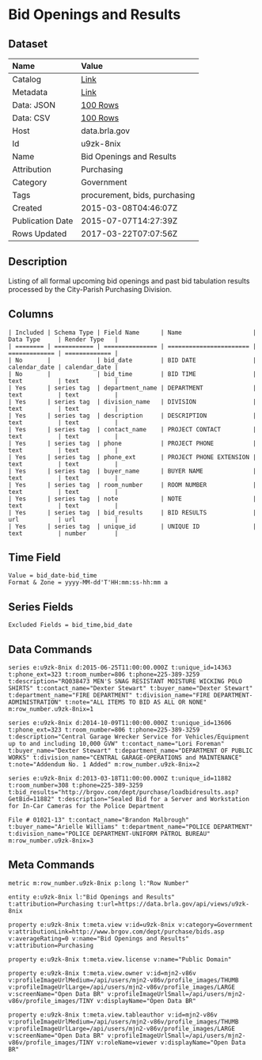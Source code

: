 # Bid Openings and Results

## Dataset

| Name | Value |
| :--- | :---- |
| Catalog | [Link](https://catalog.data.gov/dataset/bid-openings-and-results) |
| Metadata | [Link](https://data.brla.gov/api/views/u9zk-8nix) |
| Data: JSON | [100 Rows](https://data.brla.gov/api/views/u9zk-8nix/rows.json?max_rows=100) |
| Data: CSV | [100 Rows](https://data.brla.gov/api/views/u9zk-8nix/rows.csv?max_rows=100) |
| Host | data.brla.gov |
| Id | u9zk-8nix |
| Name | Bid Openings and Results |
| Attribution | Purchasing |
| Category | Government |
| Tags | procurement, bids, purchasing |
| Created | 2015-03-08T04:46:07Z |
| Publication Date | 2015-07-07T14:27:39Z |
| Rows Updated | 2017-03-22T07:07:56Z |

## Description

Listing of all formal upcoming bid openings and past bid tabulation results processed by the City-Parish Purchasing Division.

## Columns

```ls
| Included | Schema Type | Field Name      | Name                    | Data Type     | Render Type   |
| ======== | =========== | =============== | ======================= | ============= | ============= |
| No       |             | bid_date        | BID DATE                | calendar_date | calendar_date |
| No       |             | bid_time        | BID TIME                | text          | text          |
| Yes      | series tag  | department_name | DEPARTMENT              | text          | text          |
| Yes      | series tag  | division_name   | DIVISION                | text          | text          |
| Yes      | series tag  | description     | DESCRIPTION             | text          | text          |
| Yes      | series tag  | contact_name    | PROJECT CONTACT         | text          | text          |
| Yes      | series tag  | phone           | PROJECT PHONE           | text          | text          |
| Yes      | series tag  | phone_ext       | PROJECT PHONE EXTENSION | text          | text          |
| Yes      | series tag  | buyer_name      | BUYER NAME              | text          | text          |
| Yes      | series tag  | room_number     | ROOM NUMBER             | text          | text          |
| Yes      | series tag  | note            | NOTE                    | text          | text          |
| Yes      | series tag  | bid_results     | BID RESULTS             | url           | url           |
| Yes      | series tag  | unique_id       | UNIQUE ID               | text          | number        |
```

## Time Field

```ls
Value = bid_date-bid_time
Format & Zone = yyyy-MM-dd'T'HH:mm:ss-hh:mm a
```

## Series Fields

```ls
Excluded Fields = bid_time,bid_date
```

## Data Commands

```ls
series e:u9zk-8nix d:2015-06-25T11:00:00.000Z t:unique_id=14363 t:phone_ext=323 t:room_number=806 t:phone=225-389-3259 t:description="RQ038473 MEN'S SNAG RESISTANT MOISTURE WICKING POLO SHIRTS" t:contact_name="Dexter Stewart" t:buyer_name="Dexter Stewart" t:department_name="FIRE DEPARTMENT" t:division_name="FIRE DEPARTMENT-ADMINISTRATION" t:note="ALL ITEMS TO BID AS ALL OR NONE" m:row_number.u9zk-8nix=1

series e:u9zk-8nix d:2014-10-09T11:00:00.000Z t:unique_id=13606 t:phone_ext=323 t:room_number=806 t:phone=225-389-3259 t:description="Central Garage Wrecker Service for Vehicles/Equipment
up to and including 10,000 GVW" t:contact_name="Lori Foreman" t:buyer_name="Dexter Stewart" t:department_name="DEPARTMENT OF PUBLIC WORKS" t:division_name="CENTRAL GARAGE-OPERATIONS and MAINTENANCE" t:note="Addendum No. 1 Added" m:row_number.u9zk-8nix=2

series e:u9zk-8nix d:2013-03-18T11:00:00.000Z t:unique_id=11882 t:room_number=308 t:phone=225-389-3259 t:bid_results="http://brgov.com/dept/purchase/loadbidresults.asp?GetBid=11882" t:description="Sealed Bid for a Server and Workstation for In-Car Cameras for the Police Department

File # 01021-13" t:contact_name="Brandon Malbrough" t:buyer_name="Arielle Williams" t:department_name="POLICE DEPARTMENT" t:division_name="POLICE DEPARTMENT-UNIFORM PATROL BUREAU" m:row_number.u9zk-8nix=3
```

## Meta Commands

```ls
metric m:row_number.u9zk-8nix p:long l:"Row Number"

entity e:u9zk-8nix l:"Bid Openings and Results" t:attribution=Purchasing t:url=https://data.brla.gov/api/views/u9zk-8nix

property e:u9zk-8nix t:meta.view v:id=u9zk-8nix v:category=Government v:attributionLink=http://www.brgov.com/dept/purchase/bids.asp v:averageRating=0 v:name="Bid Openings and Results" v:attribution=Purchasing

property e:u9zk-8nix t:meta.view.license v:name="Public Domain"

property e:u9zk-8nix t:meta.view.owner v:id=mjn2-v86v v:profileImageUrlMedium=/api/users/mjn2-v86v/profile_images/THUMB v:profileImageUrlLarge=/api/users/mjn2-v86v/profile_images/LARGE v:screenName="Open Data BR" v:profileImageUrlSmall=/api/users/mjn2-v86v/profile_images/TINY v:displayName="Open Data BR"

property e:u9zk-8nix t:meta.view.tableauthor v:id=mjn2-v86v v:profileImageUrlMedium=/api/users/mjn2-v86v/profile_images/THUMB v:profileImageUrlLarge=/api/users/mjn2-v86v/profile_images/LARGE v:screenName="Open Data BR" v:profileImageUrlSmall=/api/users/mjn2-v86v/profile_images/TINY v:roleName=viewer v:displayName="Open Data BR"
```